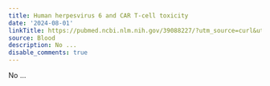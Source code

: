 ```yaml
---
title: Human herpesvirus 6 and CAR T-cell toxicity
date: '2024-08-01'
linkTitle: https://pubmed.ncbi.nlm.nih.gov/39088227/?utm_source=curl&utm_medium=rss&utm_campaign=journals&utm_content=7603509&fc=None&ff=20240802182223&v=2.18.0.post9+e462414
source: Blood
description: No ...
disable_comments: true
---
```

No ...